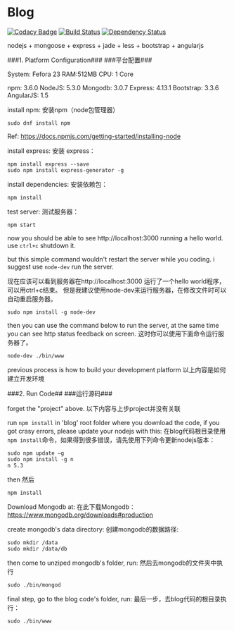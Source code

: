 # Blog

[![Codacy Badge](https://api.codacy.com/project/badge/grade/0b0351f0961f4cf89e5a902c0fa8dd47)](https://www.codacy.com/app/franklioxygen/blog)  [![Build Status](https://travis-ci.org/franklioxygen/blog.svg?branch=master)](https://travis-ci.org/franklioxygen/blog)    [![Dependency Status](https://david-dm.org/franklioxygen/blog.svg)](https://david-dm.org/franklioxygen/blog)


nodejs
+
mongoose
+
express
+
jade
+
less
+
bootstrap
+
angularjs

###1. Platform Configuration###
###平台配置###

System:
Fefora 23
RAM:512MB
CPU: 1 Core

npm: 3.6.0
NodeJS: 5.3.0
Mongodb: 3.0.7
Express: 4.13.1
Bootstrap: 3.3.6
AngularJS: 1.5


install npm:
安装npm（node包管理器）
```
sudo dnf install npm
```
Ref:
https://docs.npmjs.com/getting-started/installing-node


install express:
安装 express：
```
npm install express --save
sudo npm install express-generator -g
```
install dependencies:
安装依赖包：
```
npm install
```
test server:
测试服务器：
```
npm start
```
now you should be able to see 
http://localhost:3000
running a hello world.
use `ctrl+c` shutdown it.

but this simple command wouldn't restart the server while you coding.
i suggest use `node-dev` run the server.

现在应该可以看到服务器在http://localhost:3000
运行了一个hello world程序，可以用ctrl+c结束。
但是我建议使用node-dev来运行服务器，在修改文件时可以自动重启服务器。


```
sudo npm install -g node-dev
```
then you can use the command below to run the server,
at the same time you can see http status feedback on screen.
这时你可以使用下面命令运行服务器了。
```
node-dev ./bin/www
```
previous process is how to build your development platform
以上内容是如何建立开发环境

###2. Run Code##
###运行源码###

forget the "project" above.
以下内容与上步project并没有关联


run `npm install` in 'blog' root folder where you download the code, if you got crasy errors, please update your nodejs with this:
在blog代码根目录使用`npm install`命令，如果得到很多错误，请先使用下列命令更新nodejs版本： 
```
sudo npm update –g
sudo npm install -g n
n 5.3
```
then 
然后
```
npm install
```
Download Mongodb at:
在此下载Mongodb：
https://www.mongodb.org/downloads#production

create mongodb's data directory:
创建mongodb的数据路径:
```
sudo mkdir /data
sudo mkdir /data/db
```
then come to unziped mongodb's folder, run:
然后去mongodb的文件夹中执行
```
sudo ./bin/mongod
```
final step, go to the blog code's folder, run:
最后一步，去blog代码的根目录执行：
```
sudo ./bin/www
```
